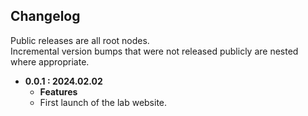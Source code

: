 ## Changelog

Public releases are all root nodes.  
Incremental version bumps that were not released publicly are nested where appropriate.

- **0.0.1 : 2024.02.02**   
    - **Features**
    - First launch of the lab website.  
